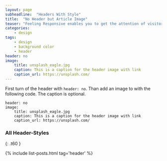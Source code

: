 ```yaml
---
layout: page
subheadline:  "Headers With Style"
title:  "No Header but Article Image"
teaser: "Feeling Responsive enables you to get the attention of visitors. If you don't want to use a big header, use an image for the article instead."
categories:
    - design
tags:
    - design
    - background color
    - header
header: no
image:
    title: unsplash_eagle.jpg
    caption: This is a caption for the header image with link
    caption_url: https://unsplash.com/
---
```

First turn of the header with `header: no`. Than add an image to with the following code. The caption is optional.

~~~
header: no
image:
    title: unsplash_eagle.jpg
    caption: This is a caption for the header image with link
    caption_url: https://unsplash.com/
~~~


### All Header-Styles
{: .t60 }

{% include list-posts.html tag='header' %}
